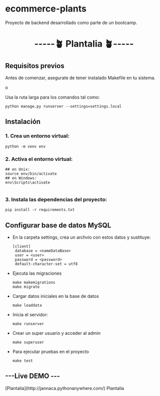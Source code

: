# ecommerce-plants
<p>Proyecto de backend desarrollado como parte de un bootcamp.</p>

<h1 align="center"> -----🪴 Plantalia  🪴----- </h1>

<h2>Requisitos previos</h2>
<p>Antes de comenzar, asegurate de tener instalado Makefile en tu sistema.</p>
<p class="text-center">o</p>
<p>Usa la ruta larga para los comandos tal como:</p>

```
python manage.py runserver --settings=settings.local

```

<h2>Instalación</h2>

<h3>1. Crea un entorno virtual:</h3>

```
python -m venv env

```
<h3>2. Activa el entorno virtual:</h3>

```
## en Unix:
source env/bin/activate
## en Windows:
env\Scripts\activate


```
<h3>3. Instala las dependencias del proyecto:</h3>

```
pip install -r requirements.txt

```
<h2> Configurar base de datos MySQL</h2>
<ul>
  <li>
    En la carpeta settings, crea un archvio con estos datos y sustituye:
    
    [client]
     database = <nameDataBase>
     user = <user>
     password = <password>
     default-character-set = utf8

  </li>
  <li>
    Ejecuta las migraciones 
    
    make makemigrations
    make migrate

  </li>

  <li>
    Cargar datos iniciales en la base de datos
    
    make loaddata

  </li>
  <li>
    Inicia el servidor:

    make runserver

  </li>
  <li>
    Crear un super usuario y acceder al admin

    make superuser

  </li>

  <li>
    Para ejecutar pruebas en el proyecto

    make test

  </li>
</ul>

<h2>---Live DEMO ---</h2>
[Plantalia](http://jannaca.pythonanywhere.com/)
<a href"http://jannaca.pythonanywhere.com/">Plantalia</a>
